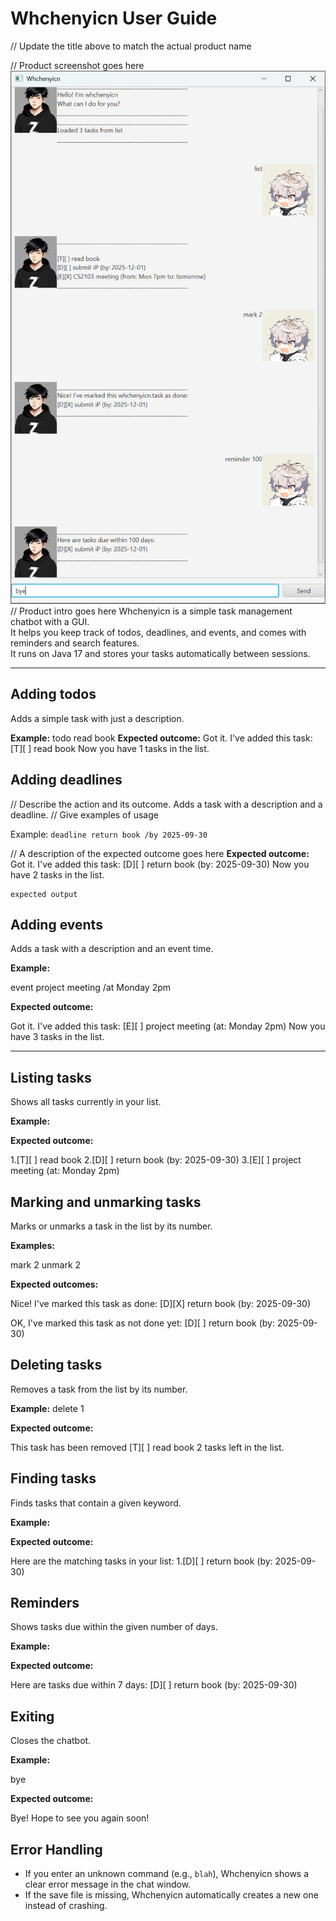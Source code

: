 # Whchenyicn User Guide

// Update the title above to match the actual product name

// Product screenshot goes here
![Ui](Ui.png)
// Product intro goes here
Whchenyicn is a simple task management chatbot with a GUI.  
It helps you keep track of todos, deadlines, and events, and comes with reminders and search features.  
It runs on Java 17 and stores your tasks automatically between sessions.

---

## Adding todos

Adds a simple task with just a description.

**Example:**
todo read book
**Expected outcome:**
Got it. I've added this task:
[T][ ] read book
Now you have 1 tasks in the list.

## Adding deadlines

// Describe the action and its outcome.
Adds a task with a description and a deadline.
// Give examples of usage

Example: `deadline return book /by 2025-09-30`

// A description of the expected outcome goes here
**Expected outcome:**
Got it. I've added this task:
[D][ ] return book (by: 2025-09-30)
Now you have 2 tasks in the list.
```
expected output
```

## Adding events

Adds a task with a description and an event time.

**Example:**

event project meeting /at Monday 2pm

**Expected outcome:**

Got it. I've added this task:
[E][ ] project meeting (at: Monday 2pm)
Now you have 3 tasks in the list.

---

## Listing tasks

Shows all tasks currently in your list.

**Example:**

**Expected outcome:**

1.[T][ ] read book
2.[D][ ] return book (by: 2025-09-30)
3.[E][ ] project meeting (at: Monday 2pm)

## Marking and unmarking tasks

Marks or unmarks a task in the list by its number.

**Examples:**

mark 2
unmark 2

**Expected outcomes:**

Nice! I've marked this task as done:
[D][X] return book (by: 2025-09-30)

OK, I've marked this task as not done yet:
[D][ ] return book (by: 2025-09-30)

## Deleting tasks

Removes a task from the list by its number.

**Example:**
delete 1

**Expected outcome:**

This task has been removed
[T][ ] read book
2 tasks left in the list.

## Finding tasks

Finds tasks that contain a given keyword.

**Example:**

**Expected outcome:**

Here are the matching tasks in your list:
1.[D][ ] return book (by: 2025-09-30)

## Reminders

Shows tasks due within the given number of days.

**Example:**

**Expected outcome:**

Here are tasks due within 7 days:
[D][ ] return book (by: 2025-09-30)

## Exiting

Closes the chatbot.

**Example:**

bye

**Expected outcome:**

Bye! Hope to see you again soon!

## Error Handling

- If you enter an unknown command (e.g., `blah`), Whchenyicn shows a clear error message in the chat window.
- If the save file is missing, Whchenyicn automatically creates a new one instead of crashing.
